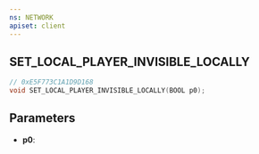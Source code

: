 ```yaml
---
ns: NETWORK
apiset: client
---
```

## SET_LOCAL_PLAYER_INVISIBLE_LOCALLY

```c
// 0xE5F773C1A1D9D168
void SET_LOCAL_PLAYER_INVISIBLE_LOCALLY(BOOL p0);
```


## Parameters
* **p0**: